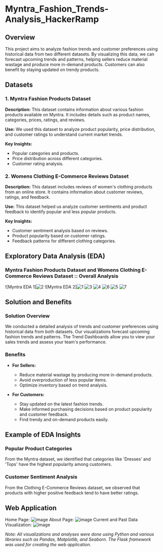 # Myntra_Fashion_Trends-Analysis_HackerRamp

## Overview

This project aims to analyze fashion trends and customer preferences using historical data from two different datasets. By visualizing this data, we can forecast upcoming trends and patterns, helping sellers reduce material wastage and produce more in-demand products. Customers can also benefit by staying updated on trendy products.

## Datasets

### 1. Myntra Fashion Products Dataset

**Description:** This dataset contains information about various fashion products available on Myntra. It includes details such as product names, categories, prices, ratings, and reviews.

**Use:** We used this dataset to analyze product popularity, price distribution, and customer ratings to understand current market trends.

**Key Insights:**
- Popular categories and products.
- Price distribution across different categories.
- Customer rating analysis.

### 2. Womens Clothing E-Commerce Reviews Dataset

**Description:** This dataset includes reviews of women's clothing products from an online store. It contains information about customer reviews, ratings, and feedback.

**Use:** This dataset helped us analyze customer sentiments and product feedback to identify popular and less popular products.

**Key Insights:**
- Customer sentiment analysis based on reviews.
- Product popularity based on customer ratings.
- Feedback patterns for different clothing categories.

## Exploratory Data Analysis (EDA)

### Myntra Fashion Products Dataset and Womens Clothing E-Commerce Reviews Dataset :: Overall Analysis

![Myntra EDA 1]![2](https://github.com/bhanu-sri/Myntra_Fashion_Trends-Analysis/assets/118191356/3071afb8-e79c-4fcf-ad37-23a18e0e1dc8)
![Myntra EDA 2]![1](https://github.com/bhanu-sri/Myntra_Fashion_Trends-Analysis/assets/118191356/7248193a-bb2e-4321-84d8-b30aaa0a2761)
![3](https://github.com/bhanu-sri/Myntra_Fashion_Trends-Analysis/assets/118191356/111cefdd-8d17-4190-8c83-7c5d7c6a2ba7)
![4](https://github.com/bhanu-sri/Myntra_Fashion_Trends-Analysis/assets/118191356/2baafb39-0c53-4e65-a62c-e7a720ec3b57)
![6](https://github.com/bhanu-sri/Myntra_Fashion_Trends-Analysis/assets/118191356/7ff872c6-ab36-4d95-8700-16888ad6e49f)
![5](https://github.com/bhanu-sri/Myntra_Fashion_Trends-Analysis/assets/118191356/b0ab2d15-a339-4e3f-9704-f362d1635b58)
![7](https://github.com/bhanu-sri/Myntra_Fashion_Trends-Analysis/assets/118191356/e00d9b83-932a-4a33-829c-81cc19c952a1)

## Solution and Benefits

### Solution Overview

We conducted a detailed analysis of trends and customer preferences using historical data from both datasets. Our visualizations forecast upcoming fashion trends and patterns. The Trend Dashboards allow you to view your sales trends and assess your team's performance. 

### Benefits

- **For Sellers:** 
  - Reduce material wastage by producing more in-demand products.
  - Avoid overproduction of less popular items.
  - Optimize inventory based on trend analysis.

- **For Customers:** 
  - Stay updated on the latest fashion trends.
  - Make informed purchasing decisions based on product popularity and customer feedback.
  - Find trendy and on-demand products easily.

## Example of EDA Insights

### Popular Product Categories

From the Myntra dataset, we identified that categories like 'Dresses' and 'Tops' have the highest popularity among customers.

### Customer Sentiment Analysis

From the Clothing E-Commerce Reviews dataset, we observed that products with higher positive feedback tend to have better ratings.


## Web Application
Home Page:
![image](https://github.com/bhanu-sri/Myntra_Fashion_Trends-Analysis/assets/118191356/30a5ecee-6384-44f4-b9b6-d8ce5a9979cc)
About Page:
![image](https://github.com/bhanu-sri/Myntra_Fashion_Trends-Analysis/assets/118191356/53d1b5d1-d78c-4d62-9450-9563ea79ab44)
Current and Past Data Visualization:
![image](https://github.com/bhanu-sri/Myntra_Fashion_Trends-Analysis/assets/118191356/a83a6aa9-14da-4303-9ec6-83ea7ff1ef98)


*Note: All visualizations and analyses were done using Python and various libraries such as Pandas, Matplotlib, and Seaborn. The Flask framework was used for creating the web application.*
